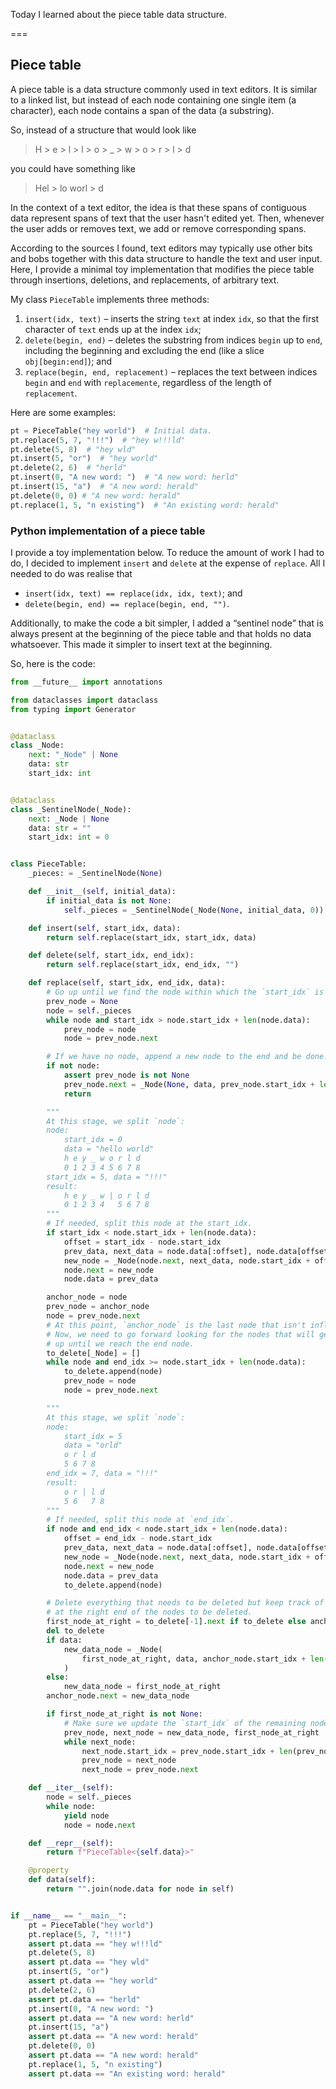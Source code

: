 Today I learned about the piece table data structure.

===


## Piece table

A piece table is a data structure commonly used in text editors.
It is similar to a linked list, but instead of each node containing one single item (a character), each node contains a span of the data (a substring).

So, instead of a structure that would look like

 > H > e > l > l > o > _ > w > o > r > l > d

you could have something like

 > Hel > lo worl > d

In the context of a text editor, the idea is that these spans of contiguous data represent spans of text that the user hasn't edited yet.
Then, whenever the user adds or removes text, we add or remove corresponding spans.

According to the sources I found, text editors may typically use other bits and bobs together with this data structure to handle the text and user input.
Here, I provide a minimal toy implementation that modifies the piece table through insertions, deletions, and replacements, of arbitrary text.

My class `PieceTable` implements three methods:

 1. `insert(idx, text)` – inserts the string `text` at index `idx`, so that the first character of `text` ends up at the index `idx`;
 2. `delete(begin, end)` – deletes the substring from indices `begin` up to `end`, including the beginning and excluding the end (like a slice `obj[begin:end]`); and
 3. `replace(begin, end, replacement)` – replaces the text between indices `begin` and `end` with `replacemente`, regardless of the length of `replacement`.

Here are some examples:

```py
pt = PieceTable("hey world")  # Initial data.
pt.replace(5, 7, "!!!")  # "hey w!!!ld"
pt.delete(5, 8)  # "hey wld"
pt.insert(5, "or")  # "hey world"
pt.delete(2, 6)  # "herld"
pt.insert(0, "A new word: ")  # "A new word: herld"
pt.insert(15, "a")  # "A new word: herald"
pt.delete(0, 0) # "A new word: herald"
pt.replace(1, 5, "n existing")  # "An existing word: herald"
```


### Python implementation of a piece table

I provide a toy implementation below.
To reduce the amount of work I had to do, I decided to implement `insert` and `delete` at the expense of `replace`.
All I needed to do was realise that

 - `insert(idx, text) == replace(idx, idx, text)`; and
 - `delete(begin, end) == replace(begin, end, "")`.

Additionally, to make the code a bit simpler, I added a “sentinel node” that is always present at the beginning of the piece table and that holds no data whatsoever.
This made it simpler to insert text at the beginning.

So, here is the code:

```py
from __future__ import annotations

from dataclasses import dataclass
from typing import Generator


@dataclass
class _Node:
    next: "_Node" | None
    data: str
    start_idx: int


@dataclass
class _SentinelNode(_Node):
    next: _Node | None
    data: str = ""
    start_idx: int = 0


class PieceTable:
    _pieces: = _SentinelNode(None)

    def __init__(self, initial_data):
        if initial_data is not None:
            self._pieces = _SentinelNode(_Node(None, initial_data, 0))

    def insert(self, start_idx, data):
        return self.replace(start_idx, start_idx, data)

    def delete(self, start_idx, end_idx):
        return self.replace(start_idx, end_idx, "")

    def replace(self, start_idx, end_idx, data):
        # Go up until we find the node within which the `start_idx` is contained.
        prev_node = None
        node = self._pieces
        while node and start_idx > node.start_idx + len(node.data):
            prev_node = node
            node = prev_node.next

        # If we have no node, append a new node to the end and be done.
        if not node:
            assert prev_node is not None
            prev_node.next = _Node(None, data, prev_node.start_idx + len(data))
            return

        """
        At this stage, we split `node`:
        node:
            start_idx = 0
            data = "hello world"
            h e y _ w o r l d
            0 1 2 3 4 5 6 7 8
        start_idx = 5, data = "!!!"
        result:
            h e y _ w | o r l d
            0 1 2 3 4   5 6 7 8
        """
        # If needed, split this node at the start_idx.
        if start_idx < node.start_idx + len(node.data):
            offset = start_idx - node.start_idx
            prev_data, next_data = node.data[:offset], node.data[offset:]
            new_node = _Node(node.next, next_data, node.start_idx + offset)
            node.next = new_node
            node.data = prev_data

        anchor_node = node
        prev_node = anchor_node
        node = prev_node.next
        # At this point, `anchor_node` is the last node that isn't influenced.
        # Now, we need to go forward looking for the nodes that will get deleted
        # up until we reach the end node.
        to_delete[_Node] = []
        while node and end_idx >= node.start_idx + len(node.data):
            to_delete.append(node)
            prev_node = node
            node = prev_node.next

        """
        At this stage, we split `node`:
        node:
            start_idx = 5
            data = "orld"
            o r l d
            5 6 7 8
        end_idx = 7, data = "!!!"
        result:
            o r | l d
            5 6   7 8
        """
        # If needed, split this node at `end_idx`.
        if node and end_idx < node.start_idx + len(node.data):
            offset = end_idx - node.start_idx
            prev_data, next_data = node.data[:offset], node.data[offset:]
            new_node = _Node(node.next, next_data, node.start_idx + offset)
            node.next = new_node
            node.data = prev_data
            to_delete.append(node)

        # Delete everything that needs to be deleted but keep track of the first node
        # at the right end of the nodes to be deleted.
        first_node_at_right = to_delete[-1].next if to_delete else anchor_node.next
        del to_delete
        if data:
            new_data_node = _Node(
                first_node_at_right, data, anchor_node.start_idx + len(anchor_node.data)
            )
        else:
            new_data_node = first_node_at_right
        anchor_node.next = new_data_node

        if first_node_at_right is not None:
            # Make sure we update the `start_idx` of the remaining nodes.
            prev_node, next_node = new_data_node, first_node_at_right
            while next_node:
                next_node.start_idx = prev_node.start_idx + len(prev_node.data)
                prev_node = next_node
                next_node = prev_node.next

    def __iter__(self):
        node = self._pieces
        while node:
            yield node
            node = node.next

    def __repr__(self):
        return f"PieceTable<{self.data}>"

    @property
    def data(self):
        return "".join(node.data for node in self)


if __name__ == "__main__":
    pt = PieceTable("hey world")
    pt.replace(5, 7, "!!!")
    assert pt.data == "hey w!!!ld"
    pt.delete(5, 8)
    assert pt.data == "hey wld"
    pt.insert(5, "or")
    assert pt.data == "hey world"
    pt.delete(2, 6)
    assert pt.data == "herld"
    pt.insert(0, "A new word: ")
    assert pt.data == "A new word: herld"
    pt.insert(15, "a")
    assert pt.data == "A new word: herald"
    pt.delete(0, 0)
    assert pt.data == "A new word: herald"
    pt.replace(1, 5, "n existing")
    assert pt.data == "An existing word: herald"
```
